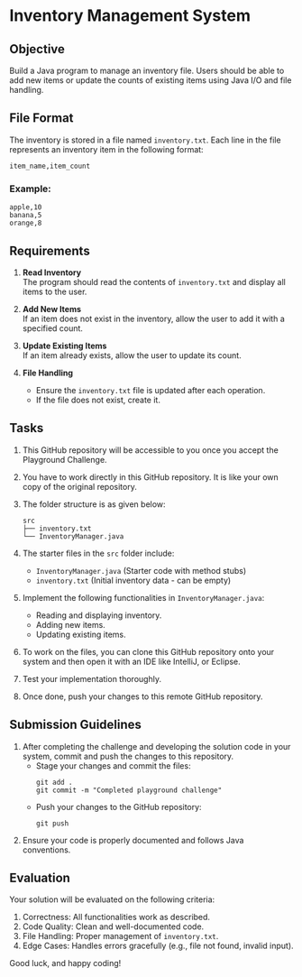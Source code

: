 # Inventory Management System

## Objective
Build a Java program to manage an inventory file. Users should be able to add new items or update the counts of existing items using Java I/O and file handling.


## File Format
The inventory is stored in a file named `inventory.txt`. Each line in the file represents an inventory item in the following format:

```
item_name,item_count
```

### Example:
```
apple,10
banana,5
orange,8
```

## Requirements

1. **Read Inventory**  
   The program should read the contents of `inventory.txt` and display all items to the user.

2. **Add New Items**  
   If an item does not exist in the inventory, allow the user to add it with a specified count.

3. **Update Existing Items**  
   If an item already exists, allow the user to update its count.

4. **File Handling**  
   - Ensure the `inventory.txt` file is updated after each operation.
   - If the file does not exist, create it.


## Tasks

1. This GitHub repository will be accessible to you once you accept the Playground Challenge.
2. You have to work directly in this GitHub repository. It is like your own copy of the original repository.

3. The folder structure is as given below:
   ```
   src
   ├── inventory.txt
   └── InventoryManager.java
   ```

4. The starter files in the `src` folder include:
   - `InventoryManager.java` (Starter code with method stubs)
   - `inventory.txt` (Initial inventory data - can be empty)


5. Implement the following functionalities in `InventoryManager.java`:
   - Reading and displaying inventory.
   - Adding new items.
   - Updating existing items.
6. To work on the files, you can clone this GitHub repository onto your system and then open it with an IDE like IntelliJ, or Eclipse.
7. Test your implementation thoroughly.
8. Once done, push your changes to this remote GitHub repository.


## Submission Guidelines

1. After completing the challenge and developing the solution code in your system, commit and push the changes to this repository. 
    - Stage your changes and commit the files:
      ```
      git add .
      git commit -m "Completed playground challenge"
      ```
    - Push your changes to the GitHub repository:
      ```
      git push
      ```
2. Ensure your code is properly documented and follows Java conventions.


## Evaluation

Your solution will be evaluated on the following criteria:

1. Correctness: All functionalities work as described.
2. Code Quality: Clean and well-documented code.
3. File Handling: Proper management of `inventory.txt`.
4. Edge Cases: Handles errors gracefully (e.g., file not found, invalid input).


Good luck, and happy coding!
